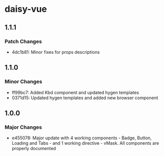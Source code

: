 # daisy-vue

## 1.1.1

### Patch Changes

- 4dc1b81: Minor fixes for props descriptions

## 1.1.0

### Minor Changes

- ff99bc7: Added Kbd component and updated hygen templates
- 0371d15: Updated hygen templates and added new browser component

## 1.0.0

### Major Changes

- e455078: Major update with 4 working components - Badge, Button, Loading and Tabs - and 1 working directive - vMask. All components are properly documented
